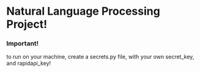 # Natural Language Processing Project!

### Important!

to run on your machine, create a secrets.py file, with your own secret_key, and rapidapi_key!
